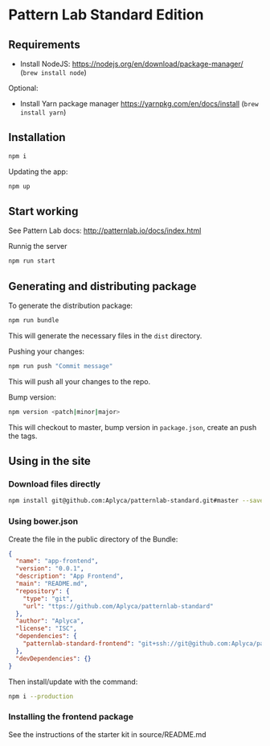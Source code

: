 Pattern Lab Standard Edition
=======================================

Requirements
------------

* Install NodeJS: https://nodejs.org/en/download/package-manager/ (`brew install node`)

Optional:

* Install Yarn package manager https://yarnpkg.com/en/docs/install (`brew install yarn`)

Installation
------------

```bash
npm i
```

Updating the app:

```bash
npm up
```

Start working
-------------

See Pattern Lab docs: http://patternlab.io/docs/index.html

Runnig the server

```bash
npm run start
```

Generating and distributing package
-----------------------------------

To generate the distribution package:

```bash
npm run bundle
```
This will generate the necessary files in the `dist` directory.

Pushing your changes:

```bash
npm run push "Commit message"
```
This will push all your changes to the repo.


Bump version:

```bash
npm version <patch|minor|major>
```
This will checkout to master, bump version in `package.json`, create an push the tags.

Using in the site
-----------------

### Download files directly

```bash
npm install git@github.com:Aplyca/patternlab-standard.git#master --save
```

### Using bower.json

Create the file in the public directory of the Bundle:

```json
{
  "name": "app-frontend",
  "version": "0.0.1",
  "description": "App Frontend",
  "main": "README.md",
  "repository": {
    "type": "git",
    "url": "ttps://github.com/Aplyca/patternlab-standard"
  },
  "author": "Aplyca",
  "license": "ISC",
  "dependencies": {
    "patternlab-standard-frontend": "git+ssh://git@github.com:Aplyca/patternlab-standard.git#master"
  },
  "devDependencies": {}
}
```

Then install/update with the command:

```bash
npm i --production
```

### Installing the frontend package

See the instructions of the starter kit in source/README.md
